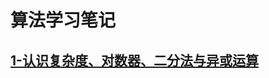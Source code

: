 # 算法学习笔记
## [1-认识复杂度、对数器、二分法与异或运算](https://github.com/fimi2008/algorithm-every-day/tree/master/src/main/node/lessen01.md)